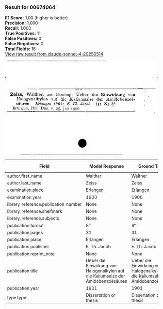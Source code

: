 ### Result for 00674064
**F1 Score:** 1.00 (higher is better)<br>**Precision:** 1.000<br>**Recall:** 1.000<br>**True Positives:** 11<br>**False Positives:** 0<br>**False Negatives:** 0<br>**Total Fields:** 16<br>[View raw result from claude-sonnet-4-20250514](https://github.com/RISE-UNIBAS/humanities_data_benchmark/blob/main/results/2025-09-02/T0148/request_T0148_00674064.json)

<img src="https://github.com/RISE-UNIBAS/humanities_data_benchmark/blob/main/benchmarks/zettelkatalog/images/00674064.jpg?raw=true" alt="00674064" width="600px">

| Field | Model Response | Ground Truth | Fuzzy Score | Match |
|-------|----------------|--------------|-------------|-------|
| author.first_name | Walther | Walther | 1.000 | ✅ |
| author.last_name | Zeiss | Zeiss | 1.000 | ✅ |
| examination.place | Erlangen | Erlangen | 1.000 | ✅ |
| examination.year | 1900 | 1900 | 1.000 | ✅ |
| library_reference.publication_number | None | None | 1.000 | ✅ |
| library_reference.shelfmark | None | None | 1.000 | ✅ |
| library_reference.subjects | None | None | 1.000 | ✅ |
| publication.format | 8° | 8° | 1.000 | ✅ |
| publication.pages | 31 | 31 | 1.000 | ✅ |
| publication.place | Erlangen | Erlangen | 1.000 | ✅ |
| publication.publisher | E. Th. Jacob | E. Th. Jacob | 1.000 | ✅ |
| publication.reprint_note | None | None | 1.000 | ✅ |
| publication.title | Ueber die Einwirkung von Halogenalkylen auf die Kaliumsalze der Amidobenzoësäuren | Ueber die Einwirkung von Halogenalkylen auf die Kaliumsalze der Amidobenzoësäuren | 1.000 | ✅ |
| publication.year | 1901 | 1901 | 1.000 | ✅ |
| type.type | Dissertation or thesis | Dissertation or thesis | 1.000 | ✅ |

